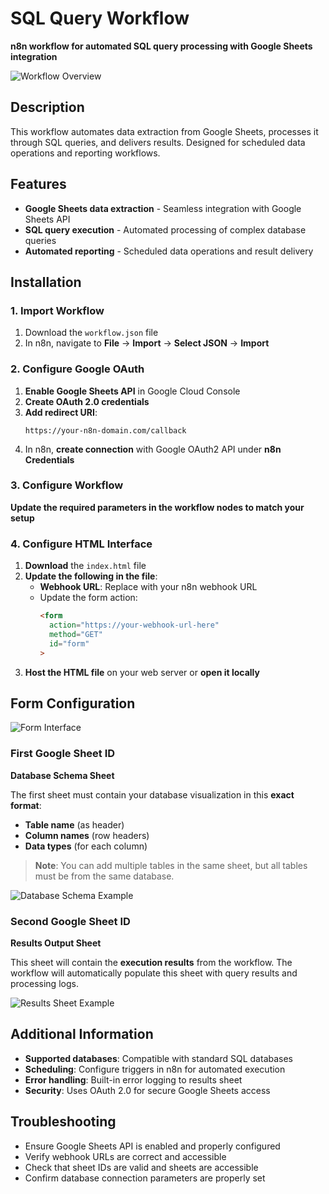 # SQL Query Workflow

**n8n workflow for automated SQL query processing with Google Sheets integration**

![Workflow Overview](https://github.com/user-attachments/assets/3e12bb1d-92ed-4495-8bbe-8ca07f0add94)

## Description

This workflow automates data extraction from Google Sheets, processes it through SQL queries, and delivers results. Designed for scheduled data operations and reporting workflows.

## Features

- **Google Sheets data extraction** - Seamless integration with Google Sheets API
- **SQL query execution** - Automated processing of complex database queries
- **Automated reporting** - Scheduled data operations and result delivery

## Installation

### 1. Import Workflow

1. Download the `workflow.json` file
2. In n8n, navigate to **File** → **Import** → **Select JSON** → **Import**

### 2. Configure Google OAuth

1. **Enable Google Sheets API** in Google Cloud Console
2. **Create OAuth 2.0 credentials**
3. **Add redirect URI**: 
   ```
   https://your-n8n-domain.com/callback
   ```
4. In n8n, **create connection** with Google OAuth2 API under **n8n Credentials**

### 3. Configure Workflow

**Update the required parameters in the workflow nodes to match your setup**

### 4. Configure HTML Interface

1. **Download** the `index.html` file
2. **Update the following in the file**:
   - **Webhook URL**: Replace with your n8n webhook URL
   - Update the form action:
     ```html
     <form
       action="https://your-webhook-url-here"
       method="GET"
       id="form"
     >
     ```
3. **Host the HTML file** on your web server or **open it locally**

## Form Configuration

![Form Interface](https://github.com/user-attachments/assets/e3e9416f-26af-41a5-9845-2dbc4f07c6e6)

### First Google Sheet ID

**Database Schema Sheet**

The first sheet must contain your database visualization in this **exact format**:

- **Table name** (as header)
- **Column names** (row headers)  
- **Data types** (for each column)

> **Note**: You can add multiple tables in the same sheet, but all tables must be from the same database.

![Database Schema Example](https://github.com/user-attachments/assets/9560762c-64b7-4865-8e86-4f382db258dc)

### Second Google Sheet ID  

**Results Output Sheet**

This sheet will contain the **execution results** from the workflow. The workflow will automatically populate this sheet with query results and processing logs.

![Results Sheet Example](https://github.com/user-attachments/assets/1ce7f2e0-6532-4965-9173-617de4a8961d)

## Additional Information

- **Supported databases**: Compatible with standard SQL databases
- **Scheduling**: Configure triggers in n8n for automated execution
- **Error handling**: Built-in error logging to results sheet
- **Security**: Uses OAuth 2.0 for secure Google Sheets access

## Troubleshooting

- Ensure Google Sheets API is enabled and properly configured
- Verify webhook URLs are correct and accessible
- Check that sheet IDs are valid and sheets are accessible
- Confirm database connection parameters are properly set

